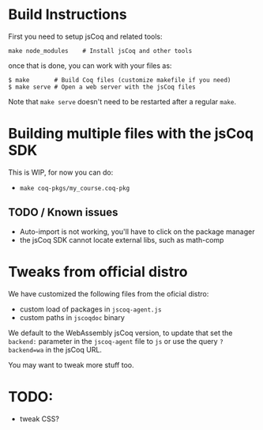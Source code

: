 # Build Instructions

First you need to setup jsCoq and related tools:
```
make node_modules    # Install jsCoq and other tools
```

once that is done, you can work with your files as:

```
$ make       # Build Coq files (customize makefile if you need)
$ make serve # Open a web server with the jsCoq files
```

Note that `make serve` doesn't need to be restarted after a regular
`make`.

# Building multiple files with the jsCoq SDK

This is WIP, for now you can do:

- `make coq-pkgs/my_course.coq-pkg`

## TODO / Known issues

- Auto-import is not working, you'll have to click on the package
  manager
- the jsCoq SDK cannot locate external libs, such as math-comp

# Tweaks from official distro

We have customized the following files from the oficial distro:

+ custom load of packages in `jscoq-agent.js`
+ custom paths in `jscoqdoc` binary

We default to the WebAssembly jsCoq version, to update that set the
`backend:` parameter in the `jscoq-agent` file to `js` or use the
query `?backend=wa` in the jsCoq URL.

You may want to tweak more stuff too.

# TODO:

- tweak CSS?
